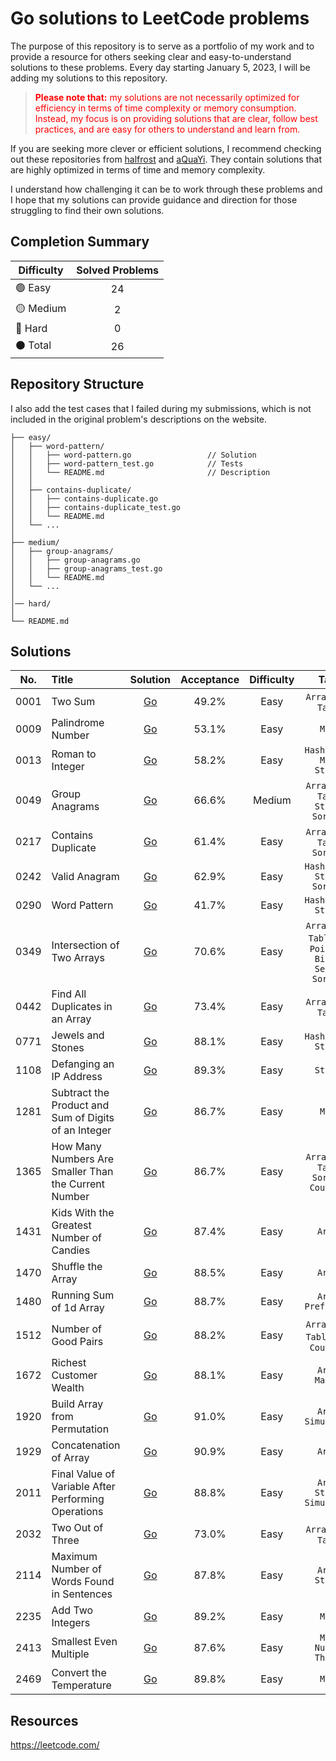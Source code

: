 # Go solutions to LeetCode problems

The purpose of this repository is to serve as a portfolio of my work and to provide a resource for others seeking clear and easy-to-understand solutions to these problems. Every day starting January 5, 2023, I will be adding my solutions to this repository.

> <p style = "color:red"><strong>Please note that:</strong> my solutions are not necessarily optimized for efficiency in terms of time complexity or memory consumption. Instead, my focus is on providing solutions that are clear, follow best practices, and are easy for others to understand and learn from.</p>

If you are seeking more clever or efficient solutions, I recommend checking out these repositories from <a href="https://github.com/halfrost/LeetCode-Go" target="_blank">halfrost</a> and <a href="https://github.com/aQuaYi/LeetCode-in-Go" target="_blank">aQuaYi</a>. They contain solutions that are highly optimized in terms of time and memory complexity.

I understand how challenging it can be to work through these problems and I hope that my solutions can provide guidance and direction for those struggling to find their own solutions.

## Completion Summary

| Difficulty             | Solved Problems |
|------------------------|:---------------:|
| :green_circle: Easy    |       24        |
| :yellow_circle: Medium |        2        |
| :red_circle: Hard      |        0        |
| :black_circle: Total   |       26        |

## Repository Structure

I also add the test cases that I failed during my submissions, which is not included in the original problem's descriptions on the website.

```ascii
├── easy/
│   ├── word-pattern/                       
│   │   ├── word-pattern.go                 // Solution
│   │   ├── word-pattern_test.go            // Tests
│   │   └── README.md                       // Description
│   │
│   ├── contains-duplicate/
│   │   ├── contains-duplicate.go
│   │   ├── contains-duplicate_test.go
│   │   └── README.md
│   └── ...
│   
├── medium/
│   ├── group-anagrams/
│   │   ├── group-anagrams.go
│   │   ├── group-anagrams_test.go
│   │   └── README.md
│   └── ...
│  
│── hard/  
│
└── README.md                            
```

## Solutions


| No.  | Title                                                |                            Solution                             | Acceptance | Difficulty |                             Tags                              |
|:----:|:-----------------------------------------------------|:---------------------------------------------------------------:|:----------:|:----------:|:-------------------------------------------------------------:|
| 0001 | Two Sum                                              |                       [Go](easy/two-sum)                        |   49.2%    |    Easy    |                     `Array` `Hash Table`                      |
| 0009 | Palindrome Number                                    |                  [Go](easy/palindrome-number)                   |   53.1%    |    Easy    |                            `Math`                             |
| 0013 | Roman to Integer                                     |                   [Go](easy/roman-to-integer)                   |   58.2%    |    Easy    |                 `Hash Table` `Math` `String`                  |
| 0049 | Group Anagrams                                       |                   [Go](medium/group-anagrams)                   |   66.6%    |   Medium   |            `Array` `Hash Table` `String` `Sorting`            |
| 0217 | Contains Duplicate                                   |                  [Go](easy/contains-duplicate)                  |   61.4%    |    Easy    |                `Array` `Hash Table` `Sorting`                 |
| 0242 | Valid Anagram                                        |                    [Go](easy/valid-anagram)                     |   62.9%    |    Easy    |                `Hash Table` `String` `Sorting`                |
| 0290 | Word Pattern                                         |                     [Go](easy/word-pattern)                     |   41.7%    |    Easy    |                     `Hash Table` `String`                     |
| 0349 | Intersection of Two Arrays                           |              [Go](easy/intersection-of-two-arrays)              |   70.6%    |    Easy    | `Array` `Hash Table` `Two Pointers` `Binary Search` `Sorting` |
| 0442 | Find All Duplicates in an Array                      |          [Go](medium/find-all-duplicates-in-an-array)           |   73.4%    |    Easy    |                     `Array` `Hash Table`                      |
| 0771 | Jewels and Stones                                    |                  [Go](easy/jewels-and-stones)                   |   88.1%    |    Easy    |                     `Hash Table` `String`                     |
| 1108 | Defanging an IP Address                              |               [Go](easy/defanging-an-ip-address)                |   89.3%    |    Easy    |                           `String`                            |
| 1281 | Subtract the Product and Sum of Digits of an Integer | [Go](easy/subtract-the-product-and-sum-of-digits-of-an-integer) |   86.7%    |    Easy    |                            `Math`                             |
| 1365 | How Many Numbers Are Smaller Than the Current Number | [Go](easy/how-many-numbers-are-smaller-than-the-current-number) |   86.7%    |    Easy    |           `Array` `Hash Table` `Sorting` `Counting`           |
| 1431 | Kids With the Greatest Number of Candies             |       [Go](easy/kids-with-the-greatest-number-of-candies)       |   87.4%    |    Easy    |                            `Array`                            |
| 1470 | Shuffle the Array                                    |                  [Go](easy/shuffle-the-array)                   |   88.5%    |    Easy    |                            `Array`                            |
| 1480 | Running Sum of 1d Array                              |               [Go](easy/running-sum-of-1d-array)                |   88.7%    |    Easy    |                     `Array` `Prefix Sum`                      |
| 1512 | Number of Good Pairs                                 |                 [Go](easy/number-of-good-pairs)                 |   88.2%    |    Easy    |            `Array` `Hash Table` `Math` `Counting`             |
| 1672 | Richest Customer Wealth                              |               [Go](easy/richest-customer-wealth)                |   88.1%    |    Easy    |                       `Array` `Matrix`                        |
| 1920 | Build Array from Permutation                         |             [Go](easy/build-array-from-permutation)             |   91.0%    |    Easy    |                     `Array` `Simulation`                      |
| 1929 | Concatenation of Array                               |                [Go](easy/concatenation-of-array)                |   90.9%    |    Easy    |                            `Array`                            |
| 2011 | Final Value of Variable After Performing Operations  | [Go](easy/final-value-of-variable-after-performing-operations)  |   88.8%    |    Easy    |                 `Array` `String` `Simulation`                 |
| 2032 | Two Out of Three                                     |                   [Go](easy/two-out-of-three)                   |   73.0%    |    Easy    |                     `Array` `Hash Table`                      |
| 2114 | Maximum Number of Words Found in Sentences           |      [Go](easy/maximum-number-of-words-found-in-sentences)      |   87.8%    |    Easy    |                       `Array` `String`                        |
| 2235 | Add Two Integers                                     |                   [Go](easy/add-two-integers)                   |   89.2%    |    Easy    |                            `Math`                             |
| 2413 | Smallest Even Multiple                               |                [Go](easy/smallest-even-multiple)                |   87.6%    |    Easy    |                    `Math` `Number Theory`                     |
| 2469 | Convert the Temperature                              |               [Go](easy/convert-the-temperature)                |   89.8%    |    Easy    |                            `Math`                             |



## Resources

https://leetcode.com/